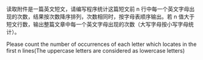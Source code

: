 读取附件是一篇英文短文，请编写程序统计这篇短文前 n 行中每一个英文字母出现的次数，结果按次数降序排列，次数相同时，按字母表顺序输出。若 n 值大于短文行数，输出整篇文章中每一个英文字母出现的次数（大写字母按小写字母统计）。

Please count the number of occurrences of each letter which locates in the first n lines(The uppercase letters are considered as lowercase letters)
